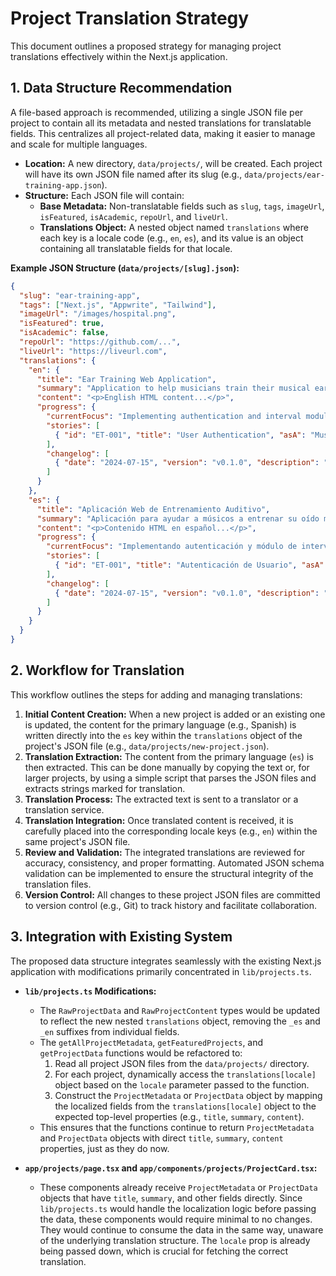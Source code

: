 # Project Translation Strategy

This document outlines a proposed strategy for managing project translations effectively within the Next.js application.

## 1. Data Structure Recommendation

A file-based approach is recommended, utilizing a single JSON file per project to contain all its metadata and nested translations for translatable fields. This centralizes all project-related data, making it easier to manage and scale for multiple languages.

*   **Location:** A new directory, `data/projects/`, will be created. Each project will have its own JSON file named after its slug (e.g., `data/projects/ear-training-app.json`).
*   **Structure:** Each JSON file will contain:
    *   **Base Metadata:** Non-translatable fields such as `slug`, `tags`, `imageUrl`, `isFeatured`, `isAcademic`, `repoUrl`, and `liveUrl`.
    *   **Translations Object:** A nested object named `translations` where each key is a locale code (e.g., `en`, `es`), and its value is an object containing all translatable fields for that locale.

**Example JSON Structure (`data/projects/[slug].json`):**

```json
{
  "slug": "ear-training-app",
  "tags": ["Next.js", "Appwrite", "Tailwind"],
  "imageUrl": "/images/hospital.png",
  "isFeatured": true,
  "isAcademic": false,
  "repoUrl": "https://github.com/...",
  "liveUrl": "https://liveurl.com",
  "translations": {
    "en": {
      "title": "Ear Training Web Application",
      "summary": "Application to help musicians train their musical ear, with an Appwrite backend.",
      "content": "<p>English HTML content...</p>",
      "progress": {
        "currentFocus": "Implementing authentication and interval module.",
        "stories": [
          { "id": "ET-001", "title": "User Authentication", "asA": "Musician", "iWant": "to sign up and log in", "soThat": "I can save my progress", "status": "In Progress" }
        ],
        "changelog": [
          { "date": "2024-07-15", "version": "v0.1.0", "description": "Initial project setup." }
        ]
      }
    },
    "es": {
      "title": "Aplicación Web de Entrenamiento Auditivo",
      "summary": "Aplicación para ayudar a músicos a entrenar su oído musical, con backend en Appwrite.",
      "content": "<p>Contenido HTML en español...</p>",
      "progress": {
        "currentFocus": "Implementando autenticación y módulo de intervalos.",
        "stories": [
          { "id": "ET-001", "title": "Autenticación de Usuario", "asA": "Músico", "iWant": "registrarme e iniciar sesión", "soThat": "pueda guardar mi progreso", "status": "En Progreso" }
        ],
        "changelog": [
          { "date": "2024-07-15", "version": "v0.1.0", "description": "Setup inicial del proyecto." }
        ]
      }
    }
  }
}
```

## 2. Workflow for Translation

This workflow outlines the steps for adding and managing translations:

1.  **Initial Content Creation:** When a new project is added or an existing one is updated, the content for the primary language (e.g., Spanish) is written directly into the `es` key within the `translations` object of the project's JSON file (e.g., `data/projects/new-project.json`).
2.  **Translation Extraction:** The content from the primary language (`es`) is then extracted. This can be done manually by copying the text or, for larger projects, by using a simple script that parses the JSON files and extracts strings marked for translation.
3.  **Translation Process:** The extracted text is sent to a translator or a translation service.
4.  **Translation Integration:** Once translated content is received, it is carefully placed into the corresponding locale keys (e.g., `en`) within the same project's JSON file.
5.  **Review and Validation:** The integrated translations are reviewed for accuracy, consistency, and proper formatting. Automated JSON schema validation can be implemented to ensure the structural integrity of the translation files.
6.  **Version Control:** All changes to these project JSON files are committed to version control (e.g., Git) to track history and facilitate collaboration.

## 3. Integration with Existing System

The proposed data structure integrates seamlessly with the existing Next.js application with modifications primarily concentrated in `lib/projects.ts`.

*   **`lib/projects.ts` Modifications:**
    *   The `RawProjectData` and `RawProjectContent` types would be updated to reflect the new nested `translations` object, removing the `_es` and `_en` suffixes from individual fields.
    *   The `getAllProjectMetadata`, `getFeaturedProjects`, and `getProjectData` functions would be refactored to:
        1.  Read all project JSON files from the `data/projects/` directory.
        2.  For each project, dynamically access the `translations[locale]` object based on the `locale` parameter passed to the function.
        3.  Construct the `ProjectMetadata` or `ProjectData` object by mapping the localized fields from the `translations[locale]` object to the expected top-level properties (e.g., `title`, `summary`, `content`).
    *   This ensures that the functions continue to return `ProjectMetadata` and `ProjectData` objects with direct `title`, `summary`, `content` properties, just as they do now.

*   **`app/projects/page.tsx` and `app/components/projects/ProjectCard.tsx`:**
    *   These components already receive `ProjectMetadata` or `ProjectData` objects that have `title`, `summary`, and other fields directly. Since `lib/projects.ts` would handle the localization logic before passing the data, these components would require minimal to no changes. They would continue to consume the data in the same way, unaware of the underlying translation structure. The `locale` prop is already being passed down, which is crucial for fetching the correct translation.